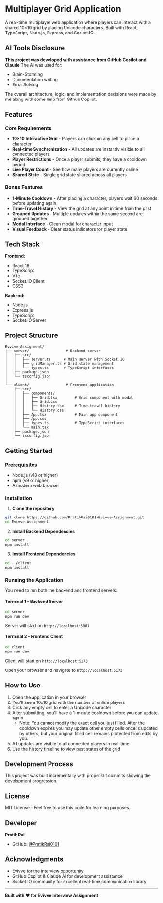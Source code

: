# Multiplayer Grid Application

A real-time multiplayer web application where players can interact with a shared 10×10 grid by placing Unicode characters. Built with React, TypeScript, Node.js, Express, and Socket.IO.

## AI Tools Disclosure

**This project was developed with assistance from GitHub Copilot and Claude** 
The AI was used for:
- Brain-Storming
- Documentation writing
- Error Solving

The overall architecture, logic, and implementation decisions were made by me along with some help from Github Copilot.

## Features

### Core Requirements 
- **10×10 Interactive Grid** - Players can click on any cell to place a character
- **Real-time Synchronization** - All updates are instantly visible to all connected players
- **Player Restrictions** - Once a player submits, they have a cooldown period
- **Live Player Count** - See how many players are currently online
- **Shared State** - Single grid state shared across all players

### Bonus Features 
- **1-Minute Cooldown** - After placing a character, players wait 60 seconds before updating again
- **Time-Travel History** - View the grid at any point in time from the past
- **Grouped Updates** - Multiple updates within the same second are grouped together
- **Modal Interface** - Clean modal for character input
- **Visual Feedback** - Clear status indicators for player state

## Tech Stack

**Frontend:**
- React 18
- TypeScript
- Vite
- Socket.IO Client
- CSS3

**Backend:**
- Node.js
- Express.js
- TypeScript
- Socket.IO Server

## Project Structure

```
Evvive-Assignment/
├── server/                 # Backend server
│   ├── src/
│   │   ├── server.ts      # Main server with Socket.IO
│   │   ├── gridManager.ts # Grid state management
│   │   └── types.ts       # TypeScript interfaces
│   ├── package.json
│   └── tsconfig.json
│
└── client/                 # Frontend application
    ├── src/
    │   ├── components/
    │   │   ├── Grid.tsx        # Grid component with modal
    │   │   ├── Grid.css
    │   │   ├── History.tsx     # Time-travel history
    │   │   └── History.css
    │   ├── App.tsx             # Main app component
    │   ├── App.css
    │   ├── types.ts            # TypeScript interfaces
    │   └── main.tsx
    ├── package.json
    └── tsconfig.json
```

## Getting Started

### Prerequisites
- Node.js (v18 or higher)
- npm (v9 or higher)
- A modern web browser

### Installation

1. **Clone the repository**
```bash
git clone https://github.com/PratikRai0101/Evivve-Assignment.git
cd Evivve-Assignment
```

2. **Install Backend Dependencies**
```bash
cd server
npm install
```

3. **Install Frontend Dependencies**
```bash
cd ../client
npm install
```

### Running the Application

You need to run both the backend and frontend servers:

#### Terminal 1 - Backend Server
```bash
cd server
npm run dev
```
Server will start on `http://localhost:3001`

#### Terminal 2 - Frontend Client
```bash
cd client
npm run dev
```
Client will start on `http://localhost:5173`

Open your browser and navigate to `http://localhost:5173`

## How to Use

1. Open the application in your browser
2. You'll see a 10x10 grid with the number of online players
3. Click any empty cell to enter a Unicode character
4. After submitting, you'll have a 1-minute cooldown before you can update again
    - Note: You cannot modify the exact cell you just filled. After the cooldown expires you may update other empty cells or cells updated by others, but your original filled cell remains protected from edits by you.
5. All updates are visible to all connected players in real-time
6. Use the history timeline to view past states of the grid

## Development Process

This project was built incrementally with proper Git commits showing the development progression.

## License

MIT License - Feel free to use this code for learning purposes.

## Developer

**Pratik Rai**
- GitHub: [@PratikRai0101](https://github.com/PratikRai0101)

## Acknowledgments

- Evivve for the interview opportunity
- GitHub Copilot & Claude AI for development assistance
- Socket.IO community for excellent real-time communication library

---

**Built with ❤️ for Evivve Interview Assignment**

